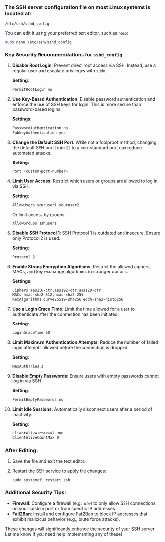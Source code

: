 ### The SSH server configuration file on most Linux systems is located at:

```
/etc/ssh/sshd_config
```

You can edit it using your preferred text editor, such as `nano`:

```bash
sudo nano /etc/ssh/sshd_config
```

### Key Security Recommendations for `sshd_config`

1. **Disable Root Login**:
   Prevent direct root access via SSH. Instead, use a regular user and escalate privileges with `sudo`.

   **Setting**:
   ```bash
   PermitRootLogin no
   ```

2. **Use Key-Based Authentication**:
   Disable password authentication and enforce the use of SSH keys for login. This is more secure than password-based logins.

   **Settings**:
   ```bash
   PasswordAuthentication no
   PubkeyAuthentication yes
   ```

3. **Change the Default SSH Port**:
   While not a foolproof method, changing the default SSH port from `22` to a non-standard port can reduce automated attacks.

   **Setting**:
   ```bash
   Port <custom-port-number>
   ```

4. **Limit User Access**:
   Restrict which users or groups are allowed to log in via SSH.

   **Setting**:
   ```bash
   AllowUsers youruser1 youruser2
   ```
   Or limit access by groups:
   ```bash
   AllowGroups sshusers
   ```

5. **Disable SSH Protocol 1**:
   SSH Protocol 1 is outdated and insecure. Ensure only Protocol 2 is used.

   **Setting**:
   ```bash
   Protocol 2
   ```

6. **Enable Strong Encryption Algorithms**:
   Restrict the allowed ciphers, MACs, and key exchange algorithms to stronger options.

   **Settings**:
   ```bash
   Ciphers aes256-ctr,aes192-ctr,aes128-ctr
   MACs hmac-sha2-512,hmac-sha2-256
   KexAlgorithms curve25519-sha256,ecdh-sha2-nistp256
   ```

7. **Use a Login Grace Time**:
   Limit the time allowed for a user to authenticate after the connection has been initiated.

   **Setting**:
   ```bash
   LoginGraceTime 60
   ```

8. **Limit Maximum Authentication Attempts**:
   Reduce the number of failed login attempts allowed before the connection is dropped.

   **Setting**:
   ```bash
   MaxAuthTries 3
   ```

9. **Disable Empty Passwords**:
   Ensure users with empty passwords cannot log in via SSH.

   **Setting**:
   ```bash
   PermitEmptyPasswords no
   ```

10. **Limit Idle Sessions**:
    Automatically disconnect users after a period of inactivity.

    **Setting**:
    ```bash
    ClientAliveInterval 300
    ClientAliveCountMax 0
    ```

### After Editing:
1. Save the file and exit the text editor.
2. Restart the SSH service to apply the changes:

   ```bash
   sudo systemctl restart ssh
   ```

### Additional Security Tips:
- **Firewall**: Configure a firewall (e.g., `ufw`) to only allow SSH connections on your custom port or from specific IP addresses.
- **Fail2Ban**: Install and configure Fail2Ban to block IP addresses that exhibit malicious behavior (e.g., brute force attacks).

These changes will significantly enhance the security of your SSH server. Let me know if you need help implementing any of these!
